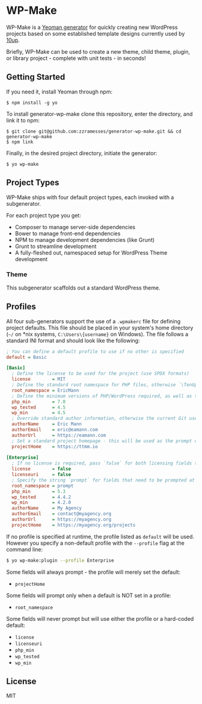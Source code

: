 # WP-Make

WP-Make is a [Yeoman generator](http://yeoman.io) for quickly creating new WordPress projects based on some established template designs currently used by [10up](http://10up.com).

Briefly, WP-Make can be used to create a new theme, child theme, plugin, or library project - complete with unit tests - in seconds!

## Getting Started

If you need it, install Yeoman through npm:

```
$ npm install -g yo
```

To install generator-wp-make clone this repository, enter the directory, and link it to npm:

```
$ git clone git@github.com:zzramesses/generator-wp-make.git && cd generator-wp-make
$ npm link
```

Finally, in the desired project directory, initiate the generator:

```
$ yo wp-make
```

## Project Types

WP-Make ships with four default project types, each invoked with a subgenerator.

For each project type you get:

- Composer to manage server-side dependencies
- Bower to manage front-end dependencies
- NPM to manage development dependencies (like Grunt)
- Grunt to streamline development
- A fully-fleshed out, namespaced setup for WordPress Theme development


### Theme

This subgenerator scaffolds out a standard WordPress theme.


## Profiles

All four sub-generators support the use of a `.wpmakerc` file for defining project defaults. This file should be placed in your system's home directory (`~/` on *nix systems, `C:\Users\{username}` on Windows). The file follows a standard INI format and should look like the following:

```ini
; You can define a default profile to use if no other is specified
default = Basic

[Basic]
  ; Define the license to be used for the project (use SPDX formats)
  license        = MIT
  ; Define the standard root namespace for PHP files, otherwise `\TenUp` will be used
  root_namespace = EricMann
  ; Define the minimum versions of PHP/WordPress required, as well as the highest WP version tested
  php_min        = 7.0
  wp_tested      = 4.5
  wp_min         = 4.5
  ; Override standard author information, otherwise the current Git user will be used
  authorName     = Eric Mann
  authorEmail    = eric@eamann.com
  authorUrl      = https://eamann.com
  ; Set a standard project homepage - this will be used as the prompt default
  projectHome    = https://ttmm.io
  
[Enterprise]
  ; If no license is required, pass `false` for both licensing fields to omit them from all output
  license        = false
  licenseuri     = false
  ; Specify the string `prompt` for fields that need to be prompted at runtime
  root_namespace = prompt
  php_min        = 5.3
  wp_tested      = 4.4.2
  wp_min         = 4.2.0
  authorName     = My Agency
  authorEmail    = contact@myagency.org
  authorUrl      = https://myagency.org
  projectHome    = https://myagency.org/projects
```

If no profile is specified at runtime, the profile listed as `default` will be used. However you specify a non-default profile with the `--profile` flag at the command line:

```sh
$ yo wp-make:plugin --profile Enterprise
```

Some fields will always prompt - the profile will merely set the default:
- `projectHome`

Some fields will prompt only when a default is NOT set in a profile:
- `root_namespace`

Some fields will never prompt but will use either the profile or a hard-coded default:
- `license`
- `licenseuri`
- `php_min`
- `wp_tested`
- `wp_min`

## License

MIT
